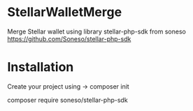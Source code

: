 # StellarWalletMerge
Merge Stellar wallet using library stellar-php-sdk from soneso https://github.com/Soneso/stellar-php-sdk

# Installation
Create your project using -> composer init 

composer require soneso/stellar-php-sdk
